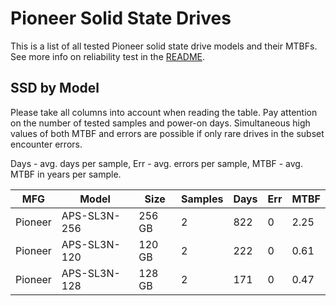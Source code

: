 Pioneer Solid State Drives
==========================

This is a list of all tested Pioneer solid state drive models and their MTBFs. See
more info on reliability test in the [README](https://github.com/bsdhw/SMART).

SSD by Model
------------

Please take all columns into account when reading the table. Pay attention on the
number of tested samples and power-on days. Simultaneous high values of both MTBF
and errors are possible if only rare drives in the subset encounter errors.

Days - avg. days per sample,
Err  - avg. errors per sample,
MTBF - avg. MTBF in years per sample.

| MFG       | Model              | Size   | Samples | Days  | Err   | MTBF |
|-----------|--------------------|--------|---------|-------|-------|------|
| Pioneer   | APS-SL3N-256       | 256 GB | 2       | 822   | 0     | 2.25   |
| Pioneer   | APS-SL3N-120       | 120 GB | 2       | 222   | 0     | 0.61   |
| Pioneer   | APS-SL3N-128       | 128 GB | 2       | 171   | 0     | 0.47   |
